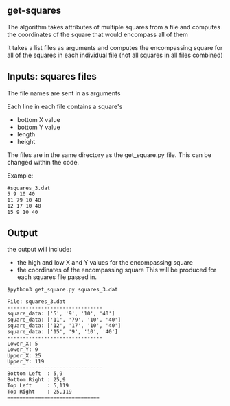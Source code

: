 ## get-squares

The algorithm takes attributes of multiple squares from a file and computes the coordinates of the square that would encompass all of them

it takes a list files as arguments and computes the encompassing square for all of the squares in each individual file (not all squares in all files combined)


## Inputs:  squares files
The file names are sent in as arguments

Each line in each file contains a square's
  - bottom X value
  - bottom Y value
  - length
  - height

The files are in the same directory as the get_square.py file.  This can be changed within the code.

Example:  
```
#squares_3.dat
5 9 10 40
11 79 10 40
12 17 10 40
15 9 10 40
```
  
## Output
the output will include:
  - the high and low X and Y values for the encompassing square
  - the coordinates of the encompassing square
This will be produced for each squares file passed in.

```
$python3 get_square.py squares_3.dat

File: squares_3.dat
-------------------------------
square_data: ['5', '9', '10', '40']
square_data: ['11', '79', '10', '40']
square_data: ['12', '17', '10', '40']
square_data: ['15', '9', '10', '40']
-------------------------------
Lower_X: 5
Lower_Y: 9
Upper_X: 25
Upper_Y: 119
-------------------------------
Bottom Left  : 5,9
Bottom Right : 25,9
Top Left     : 5,119
Top Right    : 25,119
==============================
```

